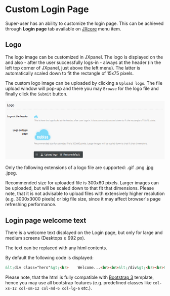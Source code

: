 # Custom Login Page

Super-user has an ability to customize the login page.
This can be achieved through <b>Login page</b> tab available on [JXcore](jxcore.markdown) menu item.

## Logo

The logo image can be customized in JXpanel. The logo is displayed on the  and also - after
the user successfully logs-in - always at the header (in the left top corner of JXpanel, just above the left menu).
The latter is automatically scaled down to fit the rectangle of 15x75 pixels.

The custom logo image can be uploaded by clicking a `Upload logo`.
The file upload window will pop-up and there you may `Browse` for the logo file and finally click the `Submit` button.

![custom_logo.png](images/custom_logo.png)

Only the following extensions of a logo file are supported: .gif .png .jpg .jpeg.

Recommended size for uploaded file is 300x60 pixels. Larger images can be uploaded, but will be scaled down to that fit that dimensions.
Please note, that it is not advisable to upload files with extensively higher resolution (e.g. 3000x3000 pixels) or big file size,
since it may affect browser's page refreshing performance.

## Login page welcome text

There is a welcome text displayed on the Login page, but only for large and medium screens (Desktops ≥ 992 px).

The text can be replaced with any html contents.

By default the following code is displayed:

```html
&lt;div class="hero"&gt;<br>    Welcome...<br><br>&lt;/div&gt;<br><br>&lt;div class="row"&gt;<br>    &lt;div class="col-xs-12 col-sm-12 col-md-6 col-lg-6"&gt;<br>        &lt;h5 class="about-heading"&gt;About SmartAdmin - Are you up to date?&lt;/h5&gt;<br>        &lt;p&gt;Sed ut perspiciatis unde omnis iste natus error sit voluptatem accusantium doloremque laudantium, totam rem aperiam, eaque ipsa.&lt;/p&gt;<br>    &lt;/div&gt;<br>    &lt;div class="col-xs-12 col-sm-12 col-md-6 col-lg-6"&gt;<br>        &lt;h5 class="about-heading"&gt;Not just your average template!&lt;/h5&gt;<br>        &lt;p&gt;Et harum quidem rerum facilis est et expedita distinctio. Nam libero tempore, cum soluta nobis est eligendi voluptatem accusantium!&lt;/p&gt;<br>    &lt;/div&gt;<br>&lt;/div&gt;
```

Please note, that the html is fully compatible with [Bootstrap 3](http://www.w3schools.com/bootstrap/) template,
hence you may use all bootstrap features (e.g. predefined classes like `col-xs-12 col-sm-12 col-md-6 col-lg-6` etc.).